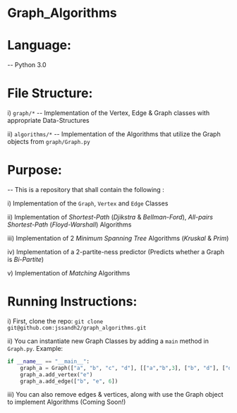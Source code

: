 # Graph_Algorithms

# Language:
-- Python 3.0

# File Structure:
 i)  ```graph/*``` -- Implementation of the Vertex, Edge & Graph classes with appropriate Data-Structures

 ii) ```algorithms/*``` -- Implementation of the Algorithms that utilize the Graph objects from ```graph/Graph.py```

# Purpose:
-- This is a repository that shall contain the following :

i) Implementation of the ```Graph```, ```Vertex``` and ```Edge``` Classes

ii) Implementation of *Shortest-Path* (*Djikstra* & *Bellman-Ford*), *All-pairs Shortest-Path* (*Floyd-Warshall*) Algorithms

iii) Implementation of 2 *Minimum Spanning Tree* Algorithms (*Kruskal* & *Prim*)

iv) Implementation of a 2-partite-ness predictor (Predicts whether a Graph is *Bi-Partite*)

v) Implementation of *Matching* Algorithms


# Running Instructions:
i) First, clone the repo: ``` git clone git@github.com:jssandh2/graph_algorithms.git ```

ii) You can instantiate new Graph Classes by adding a ```main``` method in ```Graph.py```. Example:
```Python
if __name__ == "__main__":
    graph_a = Graph(["a", "b", "c", "d"], [["a","b",3], ["b", "d"], ["d", "a", 2], ["a", "c", 5]])
    graph_a.add_vertex("e")
    graph_a.add_edge(["b", "e", 6])
```
iii) You can also remove edges & vertices, along with use the Graph object to implement Algorithms (Coming Soon!)
